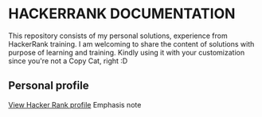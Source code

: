 # HACKERRANK DOCUMENTATION
This repository consists of my personal solutions, experience from HackerRank training. I am welcoming to share the content of solutions with purpose of learning and training. Kindly using it with your customization since you're not a Copy Cat, right :D

## Personal profile 
[View Hacker Rank profile](https://www.hackerrank.com/dashboard)
    Emphasis
    note

